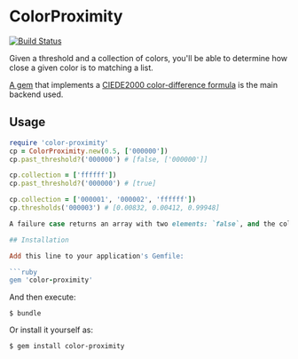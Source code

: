 # ColorProximity

[![Build Status](https://travis-ci.org/gjtorikian/color-proximity.svg?branch=master)](https://travis-ci.org/gjtorikian/color-proximity)

Given a threshold and a collection of colors, you'll be able to determine how close a given color is to matching a list.

[A gem](https://github.com/mmozuras/color_difference) that implements a [CIEDE2000 color-difference formula](http://www.ece.rochester.edu/~gsharma/ciede2000/ciede2000noteCRNA.pdf) is the main backend used.

## Usage

``` ruby
require 'color-proximity'
cp = ColorProximity.new(0.5, ['000000'])
cp.past_threshold?('000000') # [false, ['000000']]

cp.collection = ['ffffff'])
cp.past_threshold?('000000') # [true]

cp.collection = ['000001', '000002', 'ffffff'])
cp.thresholds('000003') # [0.00832, 0.00412, 0.99948]

A failure case returns an array with two elements: `false`, and the collection of colors that failed the threshold. Success cases return an array with one element: `true`. This is designed to make it easy to call `.first` on the result to validate it.

## Installation

Add this line to your application's Gemfile:

```ruby
gem 'color-proximity'
```

And then execute:

    $ bundle

Or install it yourself as:

    $ gem install color-proximity
